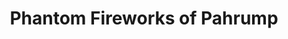 ---
title: "Phantom Fireworks of Pahrump"
url: /pahrump/phantom-fireworks-of-pahrump/
shop: Pyrotechnik
---
